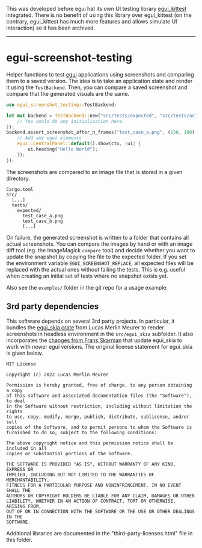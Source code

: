 This was developed before egui hat its own UI testing library [egui_kittest](https://crates.io/crates/egui_kittest) integrated. 
There is no benefit of using this library over egui_kittest (on the contrary, egui_kittest has much more features and allows simulate UI interaction) so it has been archived.

---

# egui-screenshot-testing


Helper functions to test [egui](https://github.com/emilk/egui/) applications
using screenshots and comparing them to a saved version. 
The idea is to take an application state and render it using the
`TestBackend`. Then, you can compare a saved screenshot and compare that the
generated visuals are the same.

```rust
use egui_screenshot_testing::TestBackend;

let mut backend = TestBackend::new("src/tests/expected", "src/tests/actual", |_ctx| {
    // You could do any initialization here.
});
backend.assert_screenshot_after_n_frames("test_case_a.png", (150, 100), 5, move |ctx| {
    // Add any egui elements
    egui::CentralPanel::default().show(ctx, |ui| {
        ui.heading("Hello World");
    });
});
```


The screenshots are compared to an image file that is stored in a given directory.

```plain
Cargo.toml
src/
  [...]
  tests/
    expected/
      test_case_a.png
      test_case_b.png
      [...]
```

On failure, the generated screenshot is written to a folder that contains
all actual screenshots. You can compare the images by hand or with an image
diff tool (eg. the ImageMagick `compare` tool) and decide whether you want
to update the snapshot by copying the file to the expected folder. If you
set the environment variable `EGUI_SCREENSHOT_REPLACE`, all expected files
will be replaced with the actual ones without failing the tests. This is
e.g. useful when creating an initial set of tests where no snapshot exists
yet.

Also see the `examples/` folder in the git repo for a usage example.


## 3rd party dependencies

This software depends on several 3rd party projects. In particular, it bundles
the [egui_skia crate](https://github.com/lucasmerlin/egui_skia) from Lucas
Merlin Meurer to render screenshots in headless environment in the
`src/egui_skia` subfolder. It also incorporates the [changes from Frans
Skarman](https://github.com/TheZoq2/egui_skia) that update egui_skia to work
with newer egui versions. The original license statement for egui_skia is given below.

```
MIT License

Copyright (c) 2022 Lucas Merlin Meurer

Permission is hereby granted, free of charge, to any person obtaining a copy
of this software and associated documentation files (the "Software"), to deal
in the Software without restriction, including without limitation the rights
to use, copy, modify, merge, publish, distribute, sublicense, and/or sell
copies of the Software, and to permit persons to whom the Software is
furnished to do so, subject to the following conditions:

The above copyright notice and this permission notice shall be included in all
copies or substantial portions of the Software.

THE SOFTWARE IS PROVIDED "AS IS", WITHOUT WARRANTY OF ANY KIND, EXPRESS OR
IMPLIED, INCLUDING BUT NOT LIMITED TO THE WARRANTIES OF MERCHANTABILITY,
FITNESS FOR A PARTICULAR PURPOSE AND NONINFRINGEMENT. IN NO EVENT SHALL THE
AUTHORS OR COPYRIGHT HOLDERS BE LIABLE FOR ANY CLAIM, DAMAGES OR OTHER
LIABILITY, WHETHER IN AN ACTION OF CONTRACT, TORT OR OTHERWISE, ARISING FROM,
OUT OF OR IN CONNECTION WITH THE SOFTWARE OR THE USE OR OTHER DEALINGS IN THE
SOFTWARE.
```



Additional libraries are documented in the "third-party-licenses.html" file in this folder.
